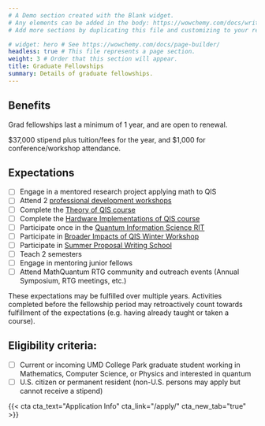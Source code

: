 ```yaml
---
# A Demo section created with the Blank widget.
# Any elements can be added in the body: https://wowchemy.com/docs/writing-markdown-latex/
# Add more sections by duplicating this file and customizing to your requirements.

# widget: hero # See https://wowchemy.com/docs/page-builder/
headless: true # This file represents a page section.
weight: 3 # Order that this section will appear.
title: Graduate Fellowships
summary: Details of graduate fellowships.
---
```

## Benefits

Grad fellowships last a minimum of 1 year, and are open to renewal.

$37,000 stipend plus tuition/fees for the year, and $1,000 for conference/workshop attendance.

## Expectations
- [ ] Engage in a mentored research project applying math to QIS
- [ ] Attend 2 [professional development workshops](/trainingcomponents/prof-dev-workshops/)
- [ ] Complete the [Theory of QIS course](/trainingcomponents/fall-theory-course/)
- [ ] Complete the [Hardware Implementations of QIS course](/trainingcomponents/spring-computing-course/)
- [ ] Participate once in the [Quantum Information Science RIT](/trainingcomponents/rit/)
- [ ] Participate in [Broader Impacts of QIS Winter Workshop](/trainingcomponents/winter-bi-workshop/)
- [ ] Participate in [Summer Proposal Writing School](/trainingcomponents/summer-proposal-school/)
- [ ] Teach 2 semesters
- [ ] Engage in mentoring junior fellows
- [ ] Attend MathQuantum RTG community and outreach events (Annual Symposium, RTG meetings, etc.)

These expectations may be fulfilled over multiple years. Activities completed before the fellowship period may retroactively count towards fulfillment of the expectations (e.g. having already taught or taken a course).

## Eligibility criteria:
- [ ] Current or incoming UMD College Park graduate student working in Mathematics, Computer Science, or Physics and interested in quantum
- [ ] U.S. citizen or permanent resident (non-U.S. persons may apply but cannot receive a stipend)

{{< cta cta_text="Application Info" cta_link="/apply/" cta_new_tab="true" >}}
